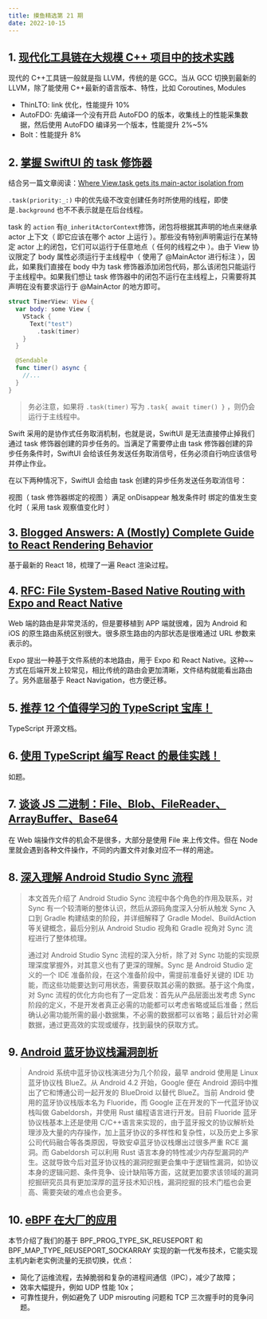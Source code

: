 ```yaml
---
title: 摸鱼精选第 21 期
date: 2022-10-15
---
```


## 1. [现代化工具链在大规模 C++ 项目中的技术实践](https://mp.weixin.qq.com/s/dy3fHyOxIEPGULazojbsFQ)

现代的 C++工具链一般就是指 LLVM，传统的是 GCC。当从 GCC 切换到最新的 LLVM，除了能使用 C++最新的语言版本、特性，比如 Coroutines, Modules

- ThinLTO: link 优化，性能提升 10%
- AutoFDO: 先编译一个没有开启 AutoFDO 的版本，收集线上的性能采集数据，然后使用 AutoFDO 编译另一个版本，性能提升 2%~5%
- Bolt：性能提升 8%

## 2. [掌握 SwiftUI 的 task 修饰器](https://www.fatbobman.com/posts/mastering_SwiftUI_task_modifier/)

结合另一篇文章阅读：[Where View.task gets its main-actor isolation from](https://oleb.net/2022/swiftui-task-mainactor)

`.task(priority:_:)` 中的优先级不改变创建任务时所使用的线程，即使是`.background` 也不不表示就是在后台线程。

task 的 `action` 有`@_inheritActorContext`修饰，闭包将根据其声明的地点来继承 actor 上下文（ 即它应该在哪个 actor 上运行 ）。那些没有特别声明需运行在某特定 actor 上的闭包，它们可以运行于任意地点（ 任何的线程之中 ）。由于 View 协议限定了 body 属性必须运行于主线程中（ 使用了 @MainActor 进行标注 ），因此，如果我们直接在 body 中为 task 修饰器添加闭包代码，那么该闭包只能运行于主线程中。如果我们想让 task 修饰器中的闭包不运行在主线程上，只需要将其声明在没有要求运行于 @MainActor 的地方即可。

```swift
struct TimerView: View {
  var body: some View {
    VStack {
      Text("test")
        .task(timer)
    }
  }

  @Sendable
  func timer() async {
    //...
  }
}
```

> 务必注意，如果将 `.task(timer)` 写为 `.task{ await timer() }` ，则仍会运行于主线程中。

Swift 采用的是协作式任务取消机制，也就是说，SwiftUI 是无法直接停止掉我们通过 task 修饰器创建的异步任务的。当满足了需要停止由 task 修饰器创建的异步任务条件时，SwiftUI 会给该任务发送任务取消信号，任务必须自行响应该信号并停止作业。

在以下两种情况下，SwiftUI 会给由 task 创建的异步任务发送任务取消信号：

视图（ task 修饰器绑定的视图 ）满足 onDisappear 触发条件时
绑定的值发生变化时（ 采用 task 观察值变化时 ）

## 3. [Blogged Answers: A (Mostly) Complete Guide to React Rendering Behavior](https://blog.isquaredsoftware.com/2020/05/blogged-answers-a-mostly-complete-guide-to-react-rendering-behavior/)

基于最新的 React 18，梳理了一遍 React 渲染过程。

## 4. [RFC: File System-Based Native Routing with Expo and React Native](https://blog.expo.dev/rfc-file-system-based-routing-in-react-native-7a35474722a)

Web 端的路由是非常灵活的，但是要移植到 APP 端就很难，因为 Android 和 iOS 的原生路由系统区别很大。很多原生路由的内部状态是很难通过 URL 参数来表示的。

Expo 提出一种基于文件系统的本地路由，用于 Expo 和 React Native。这种~~方式在后端开发上较常见，相比传统的路由会更加清晰，文件结构就能看出路由了。另外底层基于 React Navigation，也方便迁移。

## 5. [推荐 12 个值得学习的 TypeScript 宝库！](https://mp.weixin.qq.com/s/7WVlgS5dqcgwJBB6-x0lYQ)

TypeScript 开源文档。

## 6. [使用 TypeScript 编写 React 的最佳实践！](https://mp.weixin.qq.com/s/o_cXCroRSK5HAKG0wjC29Q)

如题。

## 7. [谈谈 JS 二进制：File、Blob、FileReader、ArrayBuffer、Base64](https://mp.weixin.qq.com/s/IarZDzv9dLD5suL5zdZNcQ)

在 Web 端操作文件的机会不是很多，大部分是使用 File 来上传文件。但在 Node 里就会遇到各种文件操作，不同的内置文件对象对应不一样的用途。

## 8. [深入理解 Android Studio Sync 流程](https://mp.weixin.qq.com/s/xJ1H2jrlKRcFrDfPq8ThiA)

> 本文首先介绍了 Android Studio Sync 流程中各个角色的作用及联系，对 Sync 有一个较清晰的整体认识，然后从源码角度深入分析从触发 Sync 入口到 Gradle 构建结束的阶段，并详细解释了 Gradle Model、BuildAction 等关键概念，最后分别从 Android Studio 视角和 Gradle 视角对 Sync 流程进行了整体梳理。
>
> 通过对 Android Studio Sync 流程的深入分析，除了对 Sync 功能的实现原理深度掌握外，对其意义也有了更深的理解。Sync 是 Android Studio 定义的一个 IDE 准备阶段，在这个准备阶段中，需提前准备好关键的 IDE 功能，而这些功能要达到可用状态，需要获取其必需的数据。基于这个角度，对 Sync 流程的优化方向也有了一定启发：首先从产品层面出发考虑 Sync 阶段的定义，不是开发者真正必需的功能都可以考虑省略或延后准备；然后确认必需功能所需的最小数据集，不必需的数据都可以省略；最后针对必需数据，通过更高效的实现或缓存，找到最快的获取方式。

## 9. [Android 蓝牙协议栈漏洞剖析](https://mp.weixin.qq.com/s/KIxSjCOS5JQ5yxf709fqvg)

> Android 系统中蓝牙协议栈演进分为几个阶段，最早 android 使用是 Linux 蓝牙协议栈 BlueZ。从 Android 4.2 开始，Google 便在 Android 源码中推出了它和博通公司一起开发的 BlueDroid 以替代 BlueZ。当前 Android 使用的蓝牙协议栈版本名为 Fluoride，而 Google 正在开发的下一代蓝牙协议栈叫做 Gabeldorsh，并使用 Rust 编程语言进行开发。目前 Fluoride 蓝牙协议栈基本上还是使用 C/C++语言来实现的，由于蓝牙报文的协议解析处理涉及大量的内存操作，加上蓝牙协议的多样性和复杂性，以及历史上多家公司代码融合等各类原因，导致安卓蓝牙协议栈爆出过很多严重 RCE 漏洞。而 Gabeldorsh 可以利用 Rust 语言本身的特性减少内存型漏洞的产生。这就导致今后对蓝牙协议栈的漏洞挖掘更会集中于逻辑性漏洞，如协议本身的逻辑问题、条件竞争、设计缺陷等方面，这就更加要求该领域的漏洞挖掘研究员具有更加深厚的蓝牙技术知识栈，漏洞挖掘的技术门槛也会更高、需要突破的难点也会更多。

## 10. [eBPF 在大厂的应用](https://mp.weixin.qq.com/s/hqKElw4c-7m_j8hw0whSyg)

本节介绍了我们的基于 BPF_PROG_TYPE_SK_REUSEPORT 和 BPF_MAP_TYPE_REUSEPORT_SOCKARRAY 实现的新一代发布技术，它能实现主机内新老实例流量的无损切换，优点：

- 简化了运维流程，去掉脆弱和复杂的进程间通信（IPC），减少了故障；
- 效率大幅提升，例如 UDP 性能 10x；
- 可靠性提升，例如避免了 UDP misrouting 问题和 TCP 三次握手时的竞争问题。
